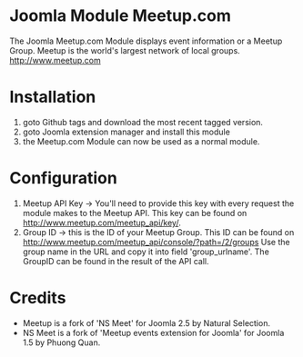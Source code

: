 Joomla Module Meetup.com
=================

The Joomla Meetup.com Module displays event information or a Meetup Group.
Meetup is the world's largest network of local groups. http://www.meetup.com

Installation
=================
1. goto Github tags and download the most recent tagged version.
2. goto Joomla extension manager and install this module
3. the Meetup.com Module can now be used as a normal module.

Configuration
=================
1. Meetup API Key -> You'll need to provide this key with every request the module makes to the Meetup API. This key can be found on http://www.meetup.com/meetup_api/key/.
2. Group ID -> this is the ID of your Meetup Group. This ID can be found on http://www.meetup.com/meetup_api/console/?path=/2/groups Use the group name in the URL and copy it into field 'group_urlname'. The GroupID can be found in the result of the API call.

Credits
=================
* Meetup is a fork of 'NS Meet' for Joomla 2.5 by Natural Selection.
* NS Meet is a fork of 'Meetup events extension for Joomla' for Joomla 1.5 by Phuong Quan.
